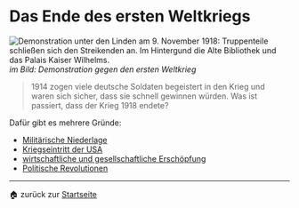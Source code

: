 # Das Ende des ersten Weltkriegs

![Demonstration unter den Linden am 9. November 1918: Truppenteile schließen sich den Streikenden an. Im Hintergund die Alte Bibliothek und das Palais Kaiser Wilhelms.](https://www.bpb.de/cache/images/5/157615_original.jpg?B300C)
*im Bild: Demonstration gegen den ersten Weltkrieg*

>1914 zogen viele deutsche Soldaten begeistert in den Krieg und waren sich sicher, dass sie schnell gewinnen würden. Was ist passiert, dass der Krieg 1918 endete?

Dafür gibt es mehrere Gründe: 

- [Militärische Niederlage](GPG_7/Arbeitsblätter_GPG_7/Militärische%20Niederlage.md)
- [Kriegseintritt der USA](GPG_7/Arbeitsblätter_GPG_7/Kriegseintritt%20der%20USA.md)
- [wirtschaftliche und gesellschaftliche Erschöpfung](GPG_7/Arbeitsblätter_GPG_7/wirtschaftliche%20und%20gesellschaftliche%20Erschöpfung.md)
- [Politische Revolutionen](GPG_7/Arbeitsblätter_GPG_7/Politische%20Revolutionen.md)

---

🏠 zurück zur [Startseite](index.md)


